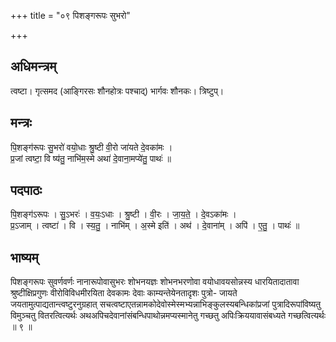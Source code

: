 +++
title = "०९ पिशङ्गरूपः सुभरो"

+++
## अधिमन्त्रम्
त्वष्टा। गृत्समद (आङ्गिरसः शौनहोत्रः पश्चाद्) भार्गवः शौनकः। त्रिष्टुप्।

## मन्त्रः
पि॒शङ्ग॑रूपः सु॒भरो॑ वयो॒धाः श्रु॒ष्टी वी॒रो जा॑यते दे॒वका॑मः ।  
प्र॒जां त्वष्टा॒ वि ष्य॑तु॒ नाभि॑म॒स्मे अथा॑ दे॒वाना॒मप्ये॑तु॒ पाथः॑ ॥

## पदपाठः
पि॒शङ्ग॑ऽरूपः । सु॒ऽभरः॑ । व॒यः॒ऽधाः । श्रु॒ष्टी । वी॒रः । जा॒य॒ते॒ । दे॒वऽका॑मः ।  
प्र॒ऽजाम् । त्वष्टा॑ । वि । स्य॒तु॒ । नाभि॑म् । अ॒स्मे इति॑ । अथ॑ । दे॒वाना॑म् । अपि॑ । ए॒तु॒ । पाथः॑ ॥

## भाष्यम्
पिशङ्गरूपः सुवर्णवर्णः नानारूपोवासुभरः शोभनयज्ञः शोभनभरणोवा वयोधावयसोन्नस्य धारयितादातावा श्रुष्टीक्षिप्रगुणः वीरोविविधमीरयिता देवकामः देवाः काम्यन्तेयेनतादृशः पुत्रो- जायते जयतामुत्पाद्यतान्त्वष्टुरनुग्रहात् सचत्वष्टाएतन्नामकोदेवोस्मेस्मभ्यन्नाभिङ्कुलस्यबन्धिकांप्रजां पुत्रादिरूपांविष्यतु विमुञ्चतु वितरत्वित्यर्थः अथअपिचदेवानांसंबन्धिपाथोन्नमप्यस्मानेतु गच्छतु अपिःक्रिययावासंबध्यते गच्छत्वित्यर्थः ॥ ९ ॥